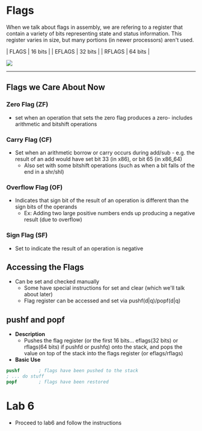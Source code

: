 # Flags

When we talk about flags in assembly, we are refering to a register that contain a variety of bits representing state and status information. This register varies in size, but many portions (in newer processors) aren't used. 

| FLAGS | 16 bits |
| EFLAGS | 32 bits |
| RFLAGS | 64 bits |

![](/imgs/eflags.pnf)

---

## Flags we Care About Now

### Zero Flag (ZF)

* set when an operation that sets the zero flag produces a zero- includes arithmetic and bitshift operations

### Carry Flag (CF)

* Set when an arithmetic borrow or carry occurs during add/sub - e.g. the result of an add would have set bit 33 (in x86), or bit 65 (in x86_64)
    * Also set with some bitshift operations (such as when a bit falls of the end in a shr/shl)

### Overflow Flag (OF)

* Indicates that sign bit of the result of an operation is different than the sign bits of the operands
    * Ex: Adding two large positive numbers ends up producing a negative result (due to overflow)

### Sign Flag (SF)

* Set to indicate the result of an operation is negative

## Accessing the Flags

* Can be set and checked manually
    * Some have special instructions for set and clear (which we'll talk about later)
    * Flag register can be accessed and set via pushf(d|q)/popf(d|q)

## pushf and popf

* **Description**
    * Pushes the flag register (or the first 16 bits... eflags(32 bits) or rflags(64 bits) if pushfd or pushfq) onto the stack, and pops the value on top of the stack into the flags register (or eflags/rflags)
* **Basic Use**

```nasm
pushf       ; flags have been pushed to the stack
; ... do stuff
popf        ; flags have been restored
```

# Lab 6

* Proceed to lab6 and follow the instructions
